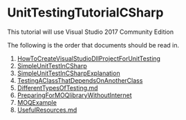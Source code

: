 # UnitTestingTutorialCSharp

This tutorial will use Visual Studio 2017 Community Edition

The following is the order that documents should be read in.

1. [HowToCreateVisualStudioDllProjectForUnitTesting](./HowToCreateVisualStudioDllProjectForUnitTesting.md)
2. [SimpleUnitTestInCSharp](./SimpleUnitTestInCSharp.md)
3. [SimpleUnitTestInCSharpExplanation](./SimpleUnitTestInCSharpExplanation.md)
4. [TestingAClassThatDependsOnAnotherClass](./TestingAClassThatDependsOnAnotherClass.md)
5. [DifferentTypesOfTesting.md](./DifferentTypesOfTesting.md)
6. [PreparingForMOQlibraryWithoutInternet](./PreparingForMOQlibraryWithoutInternet.md)
7. [MOQExample](./MOQExample.md)
8. [UsefulResources.md](./UsefulResources.md)
